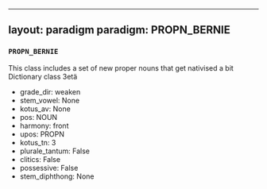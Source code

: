 
---
layout: paradigm
paradigm: PROPN_BERNIE
---
### ` PROPN_BERNIE `

This class includes a set of new proper nouns that get nativised a bit Dictionary class 3etä
* grade_dir: weaken
* stem_vowel: None
* kotus_av: None
* pos: NOUN
* harmony: front
* upos: PROPN
* kotus_tn: 3
* plurale_tantum: False
* clitics: False
* possessive: False
* stem_diphthong: None
